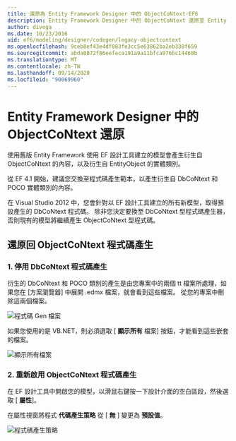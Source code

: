 ```yaml
---
title: 還原為 Entity Framework Designer 中的 ObjectCoNtext-EF6
description: Entity Framework Designer 中的 ObjectCoNtext 還原至 Entity Framework 6
author: divega
ms.date: 10/23/2016
uid: ef6/modeling/designer/codegen/legacy-objectcontext
ms.openlocfilehash: 9ceb8ef43e4df083fe3cc5e63862ba2eb338f659
ms.sourcegitcommit: abda0872f86eefeca191a9a11bfca976bc14468b
ms.translationtype: MT
ms.contentlocale: zh-TW
ms.lasthandoff: 09/14/2020
ms.locfileid: "90069960"
---
```

# <a name="reverting-to-objectcontext-in-entity-framework-designer"></a>Entity Framework Designer 中的 ObjectCoNtext 還原
使用舊版 Entity Framework 使用 EF 設計工具建立的模型會產生衍生自 ObjectCoNtext 的內容，以及衍生自 EntityObject 的實體類別。

從 EF 4.1 開始，建議您交換至程式碼產生範本，以產生衍生自 DbCoNtext 和 POCO 實體類別的內容。

在 Visual Studio 2012 中，您會針對以 EF 設計工具建立的所有新模型，取得預設產生的 DbCoNtext 程式碼。 除非您決定要換至 DbCoNtext 型程式碼產生器，否則現有的模型將繼續產生 ObjectCoNtext 型程式碼。

## <a name="reverting-back-to-objectcontext-code-generation"></a>還原回 ObjectCoNtext 程式碼產生

### <a name="1-disable-dbcontext-code-generation"></a>1. 停用 DbCoNtext 程式碼產生

衍生的 DbCoNtext 和 POCO 類別的產生是由您專案中的兩個 tt 檔案所處理，如果您在 [方案瀏覽器] 中展開 .edmx 檔案，就會看到這些檔案。 從您的專案中刪除這兩個檔案。

![程式碼 Gen 檔案](~/ef6/media/codegenfiles.png)

如果您使用的是 VB.NET，則必須選取 [ **顯示所有** 檔案] 按鈕，才能看到這些嵌套的檔案。

![顯示所有檔案](~/ef6/media/showallfiles.png)

### <a name="2-re-enable-objectcontext-code-generation"></a>2. 重新啟用 ObjectCoNtext 程式碼產生

在 EF 設計工具中開啟您的模型，以滑鼠右鍵按一下設計介面的空白區段，然後選取 [ **屬性**]。

在屬性視窗將程式 **代碼產生策略** 從 [ **無** ] 變更為 **預設值**。

![程式碼產生策略](~/ef6/media/codegenstrategy.png)
